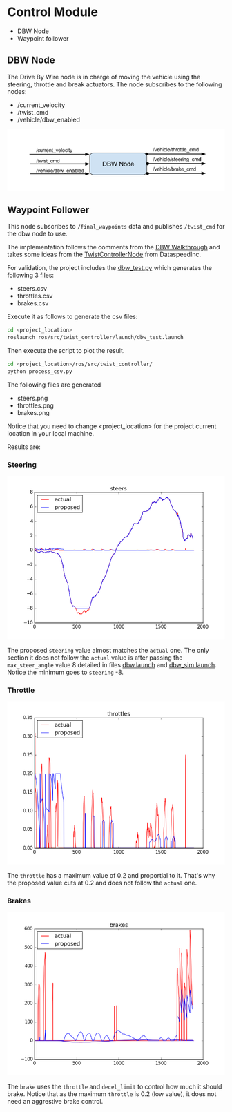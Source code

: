 # Control Module

  - DBW Node
  - Waypoint follower

## DBW Node

The Drive By Wire node is in charge of moving the vehicle using the steering, throttle and break actuators. The node subscribes to the following nodes:

- /current_velocity
- /twist_cmd
- /vehicle/dbw_enabled

![dbw](./imgs/dbw-node-ros-graph.png)

## Waypoint Follower

This node subscribes to `/final_waypoints` data and publishes `/twist_cmd` for the dbw node to use.

The implementation follows the comments from the [DBW Walkthrough](https://youtu.be/kdfXo6atphY) and takes some ideas from the [TwistControllerNode](https://bitbucket.org/DataspeedInc/dbw_mkz_ros/src/7d50c3ebe187e371b7834d8feaa62dffc5c18efa/dbw_mkz_twist_controller/src/TwistControllerNode.cpp) from DataspeedInc.

For validation, the project includes the [dbw_test.py](ros/src/twist_controller/dbw_test.py) which generates the following 3 files:

  - steers.csv
  - throttles.csv
  - brakes.csv

Execute it as follows to generate the csv files:

```bash
cd <project_location>
roslaunch ros/src/twist_controller/launch/dbw_test.launch
```

Then execute the script to plot the result.

```bash
cd <project_location>/ros/src/twist_controller/
python process_csv.py
```

The following files are generated

  - steers.png
  - throttles.png
  - brakes.png

Notice that you need to change <project_location> for the project current location in your local machine.

Results are:

### Steering

![steering](ros/src/twist_controller/steers.png)

The proposed `steering` value almost matches the `actual` one. The only section it does not follow the `actual` value is after passing the `max_steer_angle` value 8 detailed in files [dbw.launch](./ros/src/twist_controller/launch/dbw.launch) and [dbw_sim.launch](./ros/src/twist_controller/launch/dbw_sim.launch). Notice the minimum goes to `steering` -8.

### Throttle

![throttle](ros/src/twist_controller/throttles.png)

The `throttle` has a maximum value of 0.2 and proportial to it. That's why the proposed value cuts at 0.2 and does not follow the `actual` one.

### Brakes

![Brakes](ros/src/twist_controller/brakes.png)

The `brake` uses the `throttle` and `decel_limit` to control how much it should brake. Notice that as the maximum `throttle` is 0.2 (low value), it does not need an aggrestive brake control.